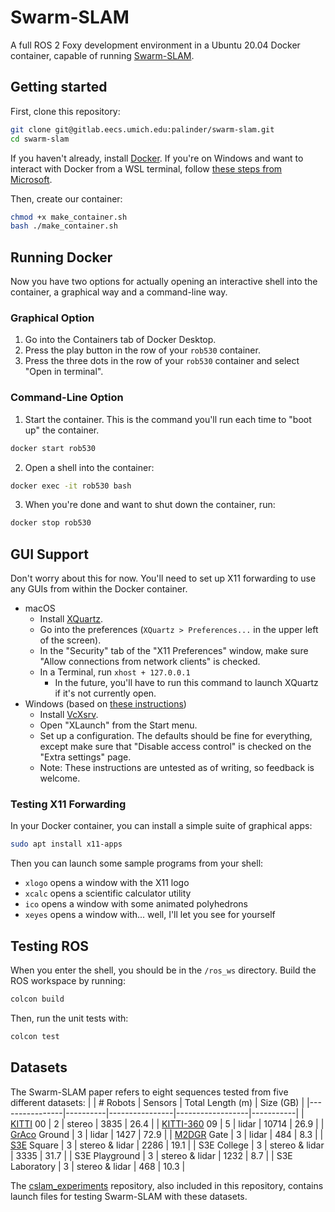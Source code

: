 # Swarm-SLAM

A full ROS 2 Foxy development environment in a Ubuntu 20.04 Docker container, capable of running [Swarm-SLAM](https://github.com/MISTLab/Swarm-SLAM).

## Getting started

First, clone this repository:

```bash
git clone git@gitlab.eecs.umich.edu:palinder/swarm-slam.git
cd swarm-slam
```

If you haven't already, install [Docker](https://www.docker.com/). If you're on Windows and want to interact with Docker from a WSL terminal, follow [these steps from Microsoft](https://docs.microsoft.com/en-us/windows/wsl/tutorials/wsl-containers#install-docker-desktop).

Then, create our container:

```bash
chmod +x make_container.sh
bash ./make_container.sh
```

## Running Docker

Now you have two options for actually opening an interactive shell into the container, a graphical way and a command-line way.

### Graphical Option

1. Go into the Containers tab of Docker Desktop.
2. Press the play button in the row of your `rob530` container.
3. Press the three dots in the row of your `rob530` container and select "Open in terminal".

### Command-Line Option

1. Start the container. This is the command you'll run each time to "boot up" the container.

```bash
docker start rob530
```

2. Open a shell into the container:

```bash
docker exec -it rob530 bash
```

3. When you're done and want to shut down the container, run:

```bash
docker stop rob530
```

## GUI Support

Don't worry about this for now.
You'll need to set up X11 forwarding to use any GUIs from within the Docker container.

- macOS
  - Install [XQuartz](https://www.xquartz.org/).
  - Go into the preferences (`XQuartz > Preferences...` in the upper left of the screen).
  - In the "Security" tab of the "X11 Preferences" window, make sure "Allow connections from network clients" is checked.
  - In a Terminal, run `xhost + 127.0.0.1`
    - In the future, you'll have to run this command to launch XQuartz if it's not currently open.
- Windows (based on [these instructions](https://dev.to/darksmile92/run-gui-app-in-linux-docker-container-on-windows-host-4kde))
  - Install [VcXsrv](https://sourceforge.net/projects/vcxsrv/).
  - Open "XLaunch" from the Start menu.
  - Set up a configuration. The defaults should be fine for everything, except make sure that "Disable access control" is checked on the "Extra settings" page.
  - Note: These instructions are untested as of writing, so feedback is welcome.

### Testing X11 Forwarding

In your Docker container, you can install a simple suite of graphical apps:

```bash
sudo apt install x11-apps
```

Then you can launch some sample programs from your shell:

- `xlogo` opens a window with the X11 logo
- `xcalc` opens a scientific calculator utility
- `ico` opens a window with some animated polyhedrons
- `xeyes` opens a window with... well, I'll let you see for yourself

## Testing ROS

When you enter the shell, you should be in the `/ros_ws` directory. Build the ROS workspace by running:

```bash
colcon build
```

Then, run the unit tests with:

```bash
colcon test
```

## Datasets

The Swarm-SLAM paper refers to eight sequences tested from five different datasets:
| | # Robots | Sensors | Total Length (m) | Size (GB) |
|----------------|----------|----------------|------------------|-----------|
| [KITTI](https://www.cvlibs.net/datasets/kitti/) 00 | 2 | stereo | 3835 | 26.4 |
| [KITTI-360](https://www.cvlibs.net/datasets/kitti-360/) 09 | 5 | lidar | 10714 | 26.9 |
| [GrAco](https://sites.google.com/view/graco-dataset) Ground | 3 | lidar | 1427 | 72.9 |
| [M2DGR](https://github.com/SJTU-ViSYS/M2DGR) Gate | 3 | lidar | 484 | 8.3 |
| [S3E](https://github.com/PengYu-Team/S3E) Square | 3 | stereo & lidar | 2286 | 19.1 |
| S3E College | 3 | stereo & lidar | 3335 | 31.7 |
| S3E Playground | 3 | stereo & lidar | 1232 | 8.7 |
| S3E Laboratory | 3 | stereo & lidar | 468 | 10.3 |

The [cslam_experiments](https://github.com/lajoiepy/cslam_experiments) repository, also included in this repository, contains launch files for testing Swarm-SLAM with these datasets.
